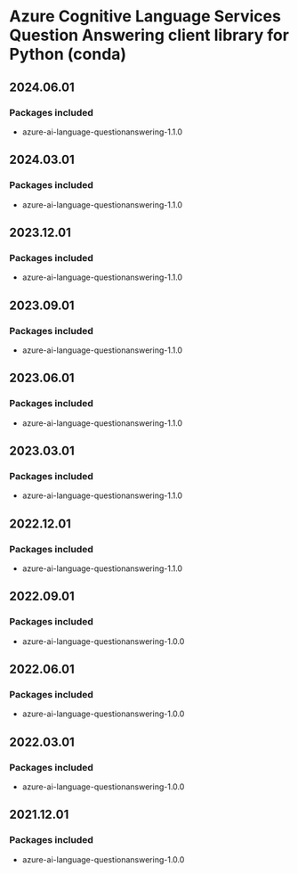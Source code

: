 # Azure Cognitive Language Services Question Answering client library for Python (conda)

## 2024.06.01

### Packages included

- azure-ai-language-questionanswering-1.1.0

## 2024.03.01

### Packages included

- azure-ai-language-questionanswering-1.1.0

## 2023.12.01

### Packages included

- azure-ai-language-questionanswering-1.1.0

## 2023.09.01

### Packages included

- azure-ai-language-questionanswering-1.1.0

## 2023.06.01

### Packages included

- azure-ai-language-questionanswering-1.1.0

## 2023.03.01

### Packages included

- azure-ai-language-questionanswering-1.1.0

## 2022.12.01

### Packages included

- azure-ai-language-questionanswering-1.1.0

## 2022.09.01

### Packages included

- azure-ai-language-questionanswering-1.0.0

## 2022.06.01

### Packages included

- azure-ai-language-questionanswering-1.0.0

## 2022.03.01

### Packages included

- azure-ai-language-questionanswering-1.0.0

## 2021.12.01

### Packages included

- azure-ai-language-questionanswering-1.0.0
